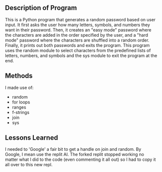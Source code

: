 ## Description of Program
This is a Python program that generates a random password based on user input. It first asks the user how many letters, symbols, and numbers they want in their password. Then, it creates an "easy mode" password where the characters are added in the order specified by the user, and a "hard mode" password where the characters are shuffled into a random order. Finally, it prints out both passwords and exits the program. This program uses the random module to select characters from the predefined lists of letters, numbers, and symbols and the sys module to exit the program at the end.

## Methods
I made use of:
- random
- for loops
- ranges
- f-strings
- join
- sys

## Lessons Learned
I needed to 'Google' a fair bit to get a handle on join and random. By Google, I mean use the replit AI. The forked replit stopped working no matter what I did to the code (even commenting it all out) so I had to copy it all over to this new repl.